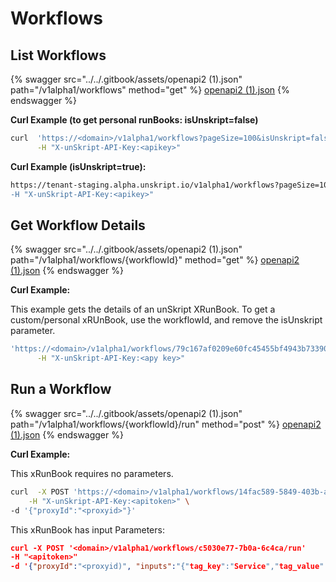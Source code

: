 # Workflows

## List Workflows

{% swagger src="../../.gitbook/assets/openapi2 (1).json" path="/v1alpha1/workflows" method="get" %}
[openapi2 (1).json](<../../.gitbook/assets/openapi2 (1).json>)
{% endswagger %}

**Curl Example (to get personal runBooks: isUnskript=false)**

```bash
curl  'https://<domain>/v1alpha1/workflows?pageSize=100&isUnskript=false' \
      -H "X-unSkript-API-Key:<apikey>" 

```

**Curl Example (isUnskript=true):**

```bash
https://tenant-staging.alpha.unskript.io/v1alpha1/workflows?pageSize=100&isUnskript=true' \
-H "X-unSkript-API-Key:<apikey>"

```

## Get Workflow Details

{% swagger src="../../.gitbook/assets/openapi2 (1).json" path="/v1alpha1/workflows/{workflowId}" method="get" %}
[openapi2 (1).json](<../../.gitbook/assets/openapi2 (1).json>)
{% endswagger %}

**Curl Example:**

This example gets the details of an unSkript XRunBook.  To get a custom/personal xRUnBook, use the workflowId, and remove  the isUnskript parameter.

```bash
'https://<domain>/v1alpha1/workflows/79c167af0209e60fc45455bf4943b733904d4ab8654028d8434d193d1bf8c16c?isUnskript=true' \
      -H "X-unSkript-API-Key:<apy key>" 
```

## Run a Workflow

{% swagger src="../../.gitbook/assets/openapi2 (1).json" path="/v1alpha1/workflows/{workflowId}/run" method="post" %}
[openapi2 (1).json](<../../.gitbook/assets/openapi2 (1).json>)
{% endswagger %}

**Curl Example:**

This xRunBook requires no parameters.

```bash
curl  -X POST 'https://<domain>/v1alpha1/workflows/14fac589-5849-403b-afcf-ed8079099500/run' \
	-H "X-unSkript-API-Key:<apitoken>" \
-d '{"proxyId":"<proxyid>"}'
```

This xRunBook has input Parameters:

```json
curl -X POST '<domain>/v1alpha1/workflows/c5030e77-7b0a-6c4ca/run'
-H "<apitoken>"
-d '{"proxyId":"<proxyid)", "inputs":"{"tag_key":"Service","tag_value":"MongoDB", "user_name":"test123"}"}'
```
